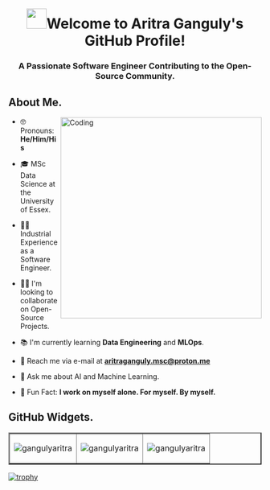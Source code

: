 <h1 align="center"><img src="https://media.giphy.com/media/hvRJCLFzcasrR4ia7z/giphy.gif" width="40">Welcome to Aritra Ganguly's GitHub Profile!</h1>

<h3 align="center">A Passionate Software Engineer Contributing to the Open-Source Community.</h3>

<h2 align="left">About Me.</h2>

<img align="right" alt="Coding" width="400" src="https://cdn.dribbble.com/users/1162077/screenshots/3848914/programmer.gif">

- 🤓 Pronouns: **He/Him/His**

- 🎓 MSc Data Science at the University of Essex.

- 🧑‍💻 Industrial Experience as a Software Engineer.

- 🤝🏼 I'm looking to collaborate on Open-Source Projects.

- 📚 I'm currently learning **Data Engineering** and **MLOps**.

- 📩 Reach me via e-mail at **aritraganguly.msc@proton.me**

- 🤔 Ask me about AI and Machine Learning.

- 👻 Fun Fact: **I work on myself alone. For myself. By myself.**

<h2 align="left">GitHub Widgets.</h2>

<table border="2">
	<tr>
		<td><p><img align="center" src="https://github-readme-stats.vercel.app/api?username=gangulyaritra&show_icons=true&theme=blueberry" alt="gangulyaritra" /></p></td>
		<td><p><img align="center" src="https://github-readme-streak-stats.herokuapp.com?user=gangulyaritra&theme=calm" alt="gangulyaritra" /></p></td>
        <td><p><img align="center" src="https://github-readme-stats.vercel.app/api/top-langs/?username=gangulyaritra&layout=compact&langs_count=8&theme=nightowl" alt="gangulyaritra" /></p></td>
	</tr>
</table>

[![trophy](https://github-profile-trophy.vercel.app/?username=gangulyaritra)](https://github-profile-trophy.vercel.app/?username=gangulyaritra)
